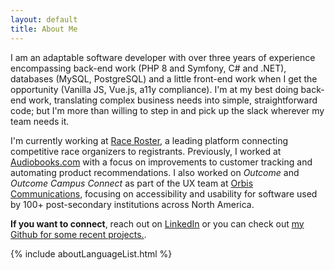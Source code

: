```yaml
---
layout: default
title: About Me
---
```


I am an adaptable software developer with over three years of experience encompassing back-end work (PHP 8 and Symfony, C# and .NET), databases (MySQL, PostgreSQL) and a little front-end work when I get the opportunity (Vanilla JS, Vue.js, a11y compliance). I'm at my best doing back-end work, translating complex business needs into simple, straightforward code; but I'm more than willing to step in and pick up the slack wherever my team needs it.

I'm currently working at [Race Roster](https://www.raceroster.com), a leading platform connecting competitive race organizers to registrants. Previously, I worked at [Audiobooks.com](https://www.audiobooks.com) with a focus on improvements to customer tracking and automating product recommendations. I also worked on _Outcome_ and _Outcome Campus Connect_ as part of the UX team at [Orbis Communications](https://www.orbiscommunications.com), focusing on accessibility and usability for software used by 100+ post-secondary institutions across North America.

<strong>If you want to connect</strong>, reach out on <a href="https://www.linkedin.com/in/evan-mulrooney-0930b6a1/">LinkedIn</a> or you can check out <a href="https://www.github.com/emulrooney">my Github for some recent projects.</a>.


{% include aboutLanguageList.html %}